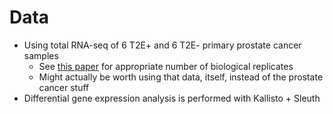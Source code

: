 # Data

* Using total RNA-seq of 6 T2E+ and 6 T2E- primary prostate cancer samples
  * See [this paper](https://arxiv.org/ftp/arxiv/papers/1505/1505.00588.pdf) for appropriate number of biological replicates
  * Might actually be worth using that data, itself, instead of the prostate cancer stuff
* Differential gene expression analysis is performed with Kallisto + Sleuth
